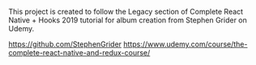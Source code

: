 This project is created to follow the Legacy section of Complete React Native + Hooks 2019 tutorial for album creation from Stephen Grider on Udemy.

https://github.com/StephenGrider
https://www.udemy.com/course/the-complete-react-native-and-redux-course/

